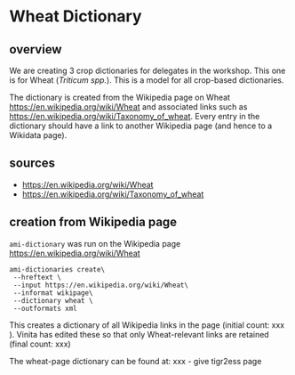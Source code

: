 # Wheat Dictionary

## overview
We are creating 3 crop dictionaries for delegates in the workshop. This one is for Wheat (*Triticum spp.*). This is a model for all crop-based dictionaries.

The dictionary is created from the Wikipedia page on Wheat https://en.wikipedia.org/wiki/Wheat and associated links such as https://en.wikipedia.org/wiki/Taxonomy_of_wheat. Every entry in the dictionary should have a link to another Wikipedia page (and hence to a Wikidata page).

## sources

 * https://en.wikipedia.org/wiki/Wheat
 * https://en.wikipedia.org/wiki/Taxonomy_of_wheat
 
## creation from Wikipedia page

`ami-dictionary` was run on the Wikipedia page https://en.wikipedia.org/wiki/Wheat
```
ami-dictionaries create\
 --hreftext \
 --input https://en.wikipedia.org/wiki/Wheat\
 --informat wikipage\
 --dictionary wheat \
 --outformats xml
 ```
 
 This creates a dictionary of all Wikipedia links in the page (initial count: xxx ). Vinita has edited these so that only Wheat-relevant links are retained (final count: xxx)

The wheat-page dictionary can be found at:
xxx - give tigr2ess page

## 
